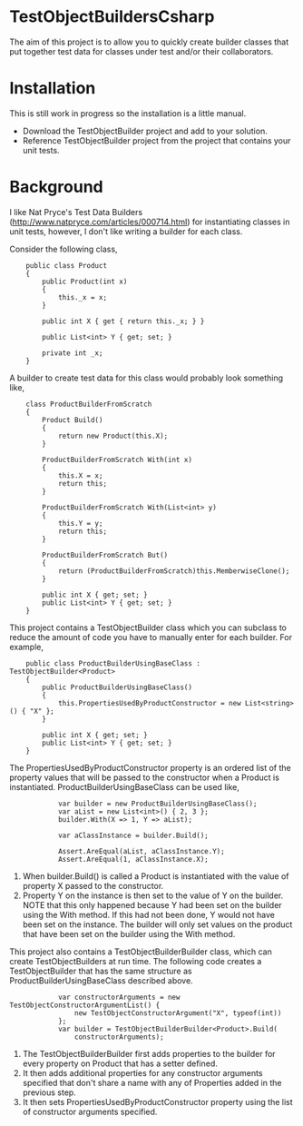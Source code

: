 TestObjectBuildersCsharp
========================
The aim of this project is to allow you to quickly create builder 
classes that put together test data for classes under test and/or their 
collaborators.

# Installation
This is still work in progress so the installation is a little manual.
* Download the TestObjectBuilder project and add to your solution.
* Reference TestObjectBuilder project from the project that contains your unit tests.

# Background
I like Nat Pryce's Test Data Builders (http://www.natpryce.com/articles/000714.html) 
for instantiating classes in unit tests, however, I don't like writing 
a builder for each class.

Consider the following class,
```
    public class Product
    {
        public Product(int x)
        {
            this._x = x;
        }

        public int X { get { return this._x; } }

        public List<int> Y { get; set; }

        private int _x;
    }
```
A builder to create test data for this class would probably look something like,
```
    class ProductBuilderFromScratch
    {
        Product Build()
        {
            return new Product(this.X);
        }

        ProductBuilderFromScratch With(int x)
        {
            this.X = x;
            return this;
        }

        ProductBuilderFromScratch With(List<int> y)
        {
            this.Y = y;
            return this;
        }

        ProductBuilderFromScratch But()
        {
            return (ProductBuilderFromScratch)this.MemberwiseClone();
        }

        public int X { get; set; }
        public List<int> Y { get; set; }
    }
```
This project contains a TestObjectBuilder class which you can subclass to 
reduce the amount of code you have to manually enter for each builder.
For example,
```
    public class ProductBuilderUsingBaseClass : TestObjectBuilder<Product>
    {
        public ProductBuilderUsingBaseClass()
        {
            this.PropertiesUsedByProductConstructor = new List<string>() { "X" };
        }

        public int X { get; set; }
        public List<int> Y { get; set; }
    }
```
The PropertiesUsedByProductConstructor property is an ordered list of the 
property values that will be passed to the constructor when a Product is
instantiated.  ProductBuilderUsingBaseClass can be used like,
```
            var builder = new ProductBuilderUsingBaseClass();
            var aList = new List<int>() { 2, 3 };
            builder.With(X => 1, Y => aList);

            var aClassInstance = builder.Build();

            Assert.AreEqual(aList, aClassInstance.Y);
            Assert.AreEqual(1, aClassInstance.X);
```
1. When builder.Build() is called a Product is instantiated with the value of 
property X passed to the constructor.
2. Property Y on the instance is then set to the value of Y on the builder.  NOTE
that this only happened because Y had been set on the builder using the With method.
If this had not been done, Y would not have been set on the instance.  The builder
will only set values on the product that have been set on the builder using the With
method.

This project also contains a TestObjectBuilderBuilder class, which can create TestObjectBuilders 
at run time.  The following code creates a TestObjectBuilder that 
has the same structure as ProductBuilderUsingBaseClass described above.
```
            var constructorArguments = new TestObjectConstructorArgumentList() {
                new TestObjectConstructorArgument("X", typeof(int))
            };
            var builder = TestObjectBuilderBuilder<Product>.Build(
                constructorArguments);
```
1. The TestObjectBuilderBuilder first adds properties to the builder for every 
property on Product that has a setter defined.
2. It then adds additional properties for any constructor arguments specified
that don't share a name with any of Properties added in the previous step.
3. It then sets PropertiesUsedByProductConstructor property using the list of
constructor arguments specified.





